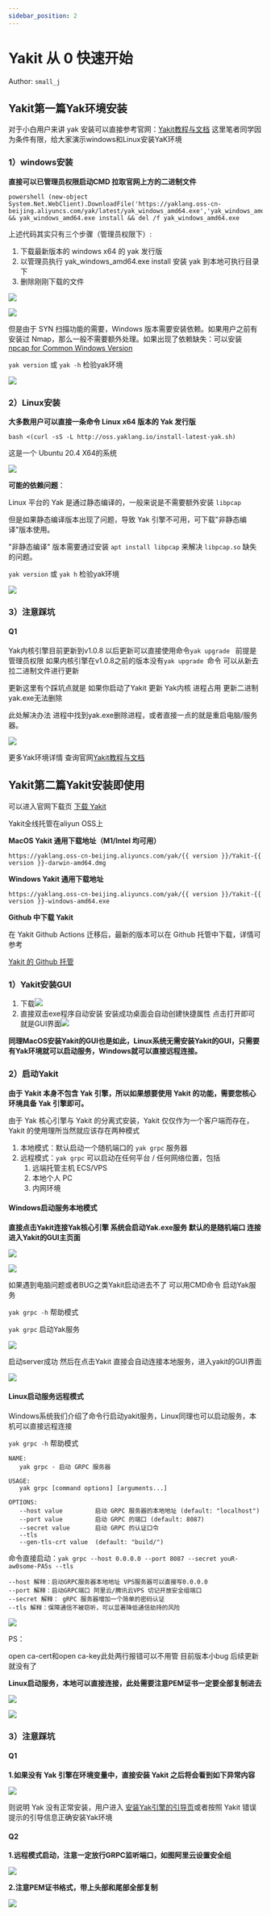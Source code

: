 ```yaml
---
sidebar_position: 2
---
```


# Yakit 从 0 快速开始

Author: `small_j`

## Yakit第一篇Yak环境安装

对于小白用户来讲 yak 安装可以直接参考官网：[Yakit教程与文档](http://www.yaklang.io/docs/startup) 这里笔者同学因为条件有限，给大家演示windows和Linux安装YaK环境

### 1）windows安装

**直接可以已管理员权限启动CMD 拉取官网上方的二进制文件**

```
powershell (new-object System.Net.WebClient).DownloadFile('https://yaklang.oss-cn-beijing.aliyuncs.com/yak/latest/yak_windows_amd64.exe','yak_windows_amd64.exe') && yak_windows_amd64.exe install && del /f yak_windows_amd64.exe
```

上述代码其实只有三个步骤（管理员权限下）:
1. 下载最新版本的 windows x64 的 yak 发行版
2. 以管理员执行 yak_windows_amd64.exe install 安装 yak 到本地可执行目录下
3. 删除刚刚下载的文件

![](/img/quickstart/1.png)

![](/img/quickstart/2.png)

但是由于 SYN 扫描功能的需要，Windows 版本需要安装依赖。如果用户之前有安装过 Nmap，那么一般不需要额外处理。如果出现了依赖缺失：可以安装 [npcap for Common Windows Version](https://nmap.org/npcap/dist/npcap-1.50.exe)

`yak version` 或 `yak -h` 检验yak环境

![](/img/quickstart/3.png)

### 2）Linux安装

**大多数用户可以直接一条命令 Linux x64 版本的 Yak 发行版**

```
bash <(curl -sS -L http://oss.yaklang.io/install-latest-yak.sh)

```

这是一个 Ubuntu 20.4 X64的系统

![](/img/quickstart/5.png)

**可能的依赖问题**：

Linux 平台的 Yak 是通过静态编译的，一般来说是不需要额外安装 `libpcap`

但是如果静态编译版本出现了问题，导致 Yak 引擎不可用，可下载"非静态编译"版本使用。

"非静态编译" 版本需要通过安装 `apt install libpcap` 来解决 `libpcap.so` 缺失的问题。

`yak version` 或 `yak h` 检验yak环境

![](/img/quickstart/6.png)

### 3）注意踩坑

#### Q1

Yak内核引擎目前更新到v1.0.8 以后更新可以直接使用命令`yak upgrade ` 前提是管理员权限   如果内核引擎在v1.0.8之前的版本没有`yak upgrade `命令 可以从新去拉二进制文件进行更新

更新这里有个踩坑点就是 如果你启动了Yakit 更新 Yak内核 进程占用 更新二进制 yak.exe无法删除 

此处解决办法 进程中找到yak.exe删除进程，或者直接一点的就是重启电脑/服务器。

![](/img/quickstart/4.png)

更多Yak环境详情 查询官网[Yakit教程与文档](http://www.yaklang.io/docs/startup)

## Yakit第二篇Yakit安装即使用

可以进入官网下载页 [下载 Yakit](/products/download)

Yakit全线托管在aliyun OSS上

**MacOS Yakit 通用下载地址（M1/Intel 均可用）**

```
https://yaklang.oss-cn-beijing.aliyuncs.com/yak/{{ version }}/Yakit-{{ version }}-darwin-amd64.dmg
```

**Windows Yakit 通用下载地址**

```
https://yaklang.oss-cn-beijing.aliyuncs.com/yak/{{ version }}/Yakit-{{ version }}-windows-amd64.exe
```

**Github 中下载 Yakit**

在 Yakit Github Actions 迁移后，最新的版本可以在 Github 托管中下载，详情可参考

[Yakit 的 Github 托管](https://github.com/yaklang/yakit/releases)

### 1）Yakit安装GUI

1. 下载![](/img/quickstart/7.png)
2. 直接双击exe程序自动安装  安装成功桌面会自动创建快捷属性 点击打开即可 就是GUI界面![](/img/quickstart/8.png)

**同理MacOS安装Yakit的GUI也是如此，Linux系统无需安装Yakit的GUI，只需要有Yak环境就可以启动服务，Windows就可以直接远程连接。**

### 2）启动Yakit

**由于 Yakit 本身不包含 Yak 引擎，所以如果想要使用 Yakit 的功能，需要您核心环境具备 Yak 引擎即可。**

由于 Yak 核心引擎与 Yakit 的分离式安装，Yakit 仅仅作为一个客户端而存在，Yakit 的使用理所当然就应该存在两种模式

1. 本地模式：默认启动一个随机端口的 `yak grpc` 服务器
1. 远程模式：`yak grpc` 可以启动在任何平台 / 任何网络位置，包括
   1. 远端托管主机 ECS/VPS
   1. 本地个人 PC
   1. 内网环境

#### Windows启动服务本地模式

**直接点击Yakit连接Yak核心引擎 系统会启动Yak.exe服务 默认的是随机端口 连接进入Yakit的GUI主页面**

![](/img/quickstart/10.png)

![](/img/quickstart/11.png)

如果遇到电脑问题或者BUG之类Yakit启动进去不了  可以用CMD命令 启动Yak服务

`yak grpc -h`	帮助模式

`yak grpc`	启动Yak服务

![](/img/quickstart/12.png)

启动server成功 然后在点击Yakit 直接会自动连接本地服务，进入yakit的GUI界面

![](/img/quickstart/13.png)

#### Linux启动服务远程模式

Windows系统我们介绍了命令行启动yakit服务，Linux同理也可以启动服务，本机可以直接远程连接

`yak grpc -h`	帮助模式

```
NAME:
   yak grpc - 启动 GRPC 服务器

USAGE:
   yak grpc [command options] [arguments...]

OPTIONS:
   --host value         启动 GRPC 服务器的本地地址 (default: "localhost")
   --port value         启动 GRPC 的端口 (default: 8087)
   --secret value       启动 GRPC 的认证口令
   --tls
   --gen-tls-crt value  (default: "build/")
```

命令直接启动：`yak grpc --host 0.0.0.0 --port 8087 --secret youR-aw0some-PA5s --tls`

```
--host 解释：启动GRPC服务器本地地址 VPS服务器可以直接写0.0.0.0
--port 解释：启动GRPC端口 阿里云/腾讯云VPS 切记开放安全组端口
--secret 解释： gRPC 服务器增加一个简单的密码认证
--tls 解释：保障通信不被窃听，可以显著降低通信劫持的风险
```

![](/img/quickstart/14.png)

PS：

open ca-cert和open ca-key此处两行报错可以不用管 目前版本小bug 后续更新就没有了

**Linux启动服务，本地可以直接连接，此处需要注意PEM证书一定要全部复制进去**

![](/img/quickstart/15.png)

![](/img/quickstart/16.png)

### 3）注意踩坑

#### Q1

**1.如果没有 Yak 引擎在环境变量中，直接安装 Yakit 之后将会看到如下异常内容**

![](/img/quickstart/9.png)



则说明 Yak 没有正常安装，用户进入 [安装Yak引擎的引导页](http://www.yaklang.io/docs/startup#安装最新的-yak-发行版)或者按照 Yakit 错误提示的引导信息正确安装Yak环境

#### Q2

**1.远程模式启动，注意一定放行GRPC监听端口，如图阿里云设置安全组**

![](/img/quickstart/17.png)

**2.注意PEM证书格式，带上头部和尾部全部复制**

![](/img/quickstart/18.png)
